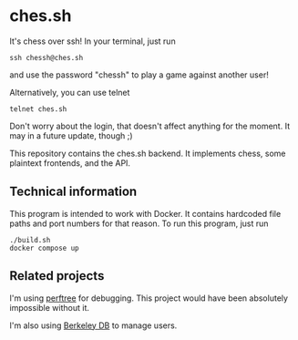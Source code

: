 # ches.sh

It's chess over ssh! In your terminal, just run

    ssh chessh@ches.sh

and use the password "chessh" to play a game against another user!

Alternatively, you can use telnet

    telnet ches.sh

Don't worry about the login, that doesn't affect anything for the moment. It may
in a future update, though ;)

This repository contains the ches.sh backend. It implements chess, some
plaintext frontends, and the API.

## Technical information

This program is intended to work with Docker. It contains hardcoded file paths
and port numbers for that reason. To run this program, just run

    ./build.sh
    docker compose up

## Related projects

I'm using [perftree](https://github.com/agausmann/perftree) for debugging. This
project would have been absolutely impossible without it.

I'm also using [Berkeley DB](https://en.wikipedia.org/wiki/Berkeley_DB) to
manage users.
